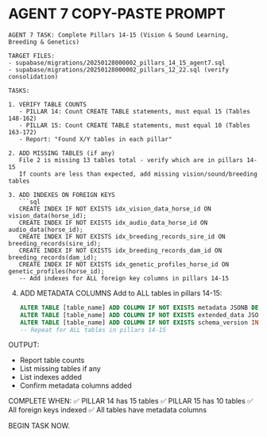 # AGENT 7 COPY-PASTE PROMPT

```
AGENT 7 TASK: Complete Pillars 14-15 (Vision & Sound Learning, Breeding & Genetics)

TARGET FILES:
- supabase/migrations/20250128000002_pillars_14_15_agent7.sql
- supabase/migrations/20250128000002_pillars_12_22.sql (verify consolidation)

TASKS:

1. VERIFY TABLE COUNTS
   - PILLAR 14: Count CREATE TABLE statements, must equal 15 (Tables 148-162)
   - PILLAR 15: Count CREATE TABLE statements, must equal 10 (Tables 163-172)
   - Report: "Found X/Y tables in each pillar"

2. ADD MISSING TABLES (if any)
   File 2 is missing 13 tables total - verify which are in pillars 14-15
   If counts are less than expected, add missing vision/sound/breeding tables

3. ADD INDEXES ON FOREIGN KEYS
   ```sql
   CREATE INDEX IF NOT EXISTS idx_vision_data_horse_id ON vision_data(horse_id);
   CREATE INDEX IF NOT EXISTS idx_audio_data_horse_id ON audio_data(horse_id);
   CREATE INDEX IF NOT EXISTS idx_breeding_records_sire_id ON breeding_records(sire_id);
   CREATE INDEX IF NOT EXISTS idx_breeding_records_dam_id ON breeding_records(dam_id);
   CREATE INDEX IF NOT EXISTS idx_genetic_profiles_horse_id ON genetic_profiles(horse_id);
   -- Add indexes for ALL foreign key columns in pillars 14-15
   ```

4. ADD METADATA COLUMNS
   Add to ALL tables in pillars 14-15:
   ```sql
   ALTER TABLE [table_name] ADD COLUMN IF NOT EXISTS metadata JSONB DEFAULT '{}';
   ALTER TABLE [table_name] ADD COLUMN IF NOT EXISTS extended_data JSONB DEFAULT '{}';
   ALTER TABLE [table_name] ADD COLUMN IF NOT EXISTS schema_version INTEGER DEFAULT 1;
   -- Repeat for ALL tables in pillars 14-15
   ```

OUTPUT:
- Report table counts
- List missing tables if any
- List indexes added
- Confirm metadata columns added

COMPLETE WHEN:
✅ PILLAR 14 has 15 tables
✅ PILLAR 15 has 10 tables
✅ All foreign keys indexed
✅ All tables have metadata columns

BEGIN TASK NOW.
```

